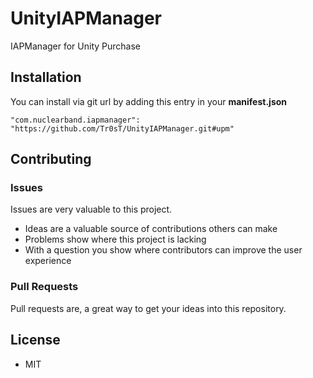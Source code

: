 # UnityIAPManager
IAPManager for Unity Purchase


## Installation
You can install via git url by adding this entry in your **manifest.json**
```
"com.nuclearband.iapmanager": "https://github.com/Tr0sT/UnityIAPManager.git#upm"
```

## Contributing

### Issues

Issues are very valuable to this project.

- Ideas are a valuable source of contributions others can make
- Problems show where this project is lacking
- With a question you show where contributors can improve the user experience

### Pull Requests

Pull requests are, a great way to get your ideas into this repository.  

## License

* MIT
